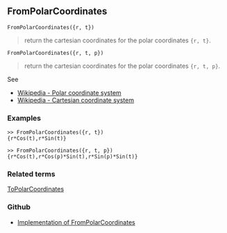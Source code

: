 ## FromPolarCoordinates

```
FromPolarCoordinates({r, t})
```

> return the cartesian coordinates for the polar coordinates `{r, t}`.

```
FromPolarCoordinates({r, t, p})
```
 
> return the cartesian coordinates for the polar coordinates `{r, t, p}`.

See
* [Wikipedia - Polar coordinate system](https://en.wikipedia.org/wiki/Polar_coordinate_system)
* [Wikipedia - Cartesian coordinate system](https://en.wikipedia.org/wiki/Cartesian_coordinate_system)

### Examples

```
>> FromPolarCoordinates({r, t})
{r*Cos(t),r*Sin(t)}

>> FromPolarCoordinates({r, t, p})
{r*Cos(t),r*Cos(p)*Sin(t),r*Sin(p)*Sin(t)}
```
  
### Related terms 
[ToPolarCoordinates](ToPolarCoordinates.md)

### Github

* [Implementation of FromPolarCoordinates](https://github.com/axkr/symja_android_library/blob/master/symja_android_library/matheclipse-core/src/main/java/org/matheclipse/core/builtin/LinearAlgebra.java#L2079) 
